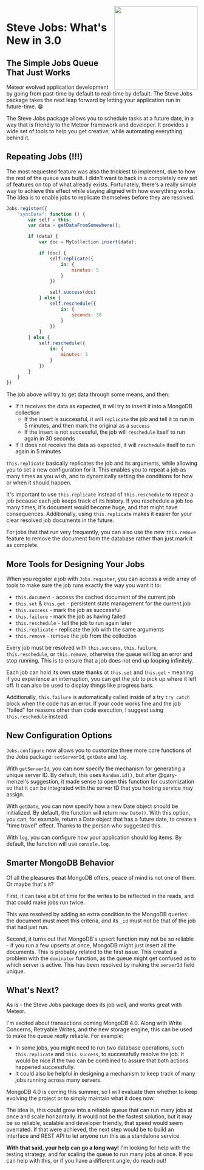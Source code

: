 <img align="right" width="220" src="https://github.com/msavin/stevejobs/blob/master/ICON.png?raw=true" />

# Steve Jobs: What's New in 3.0

## The Simple Jobs Queue That Just Works

Meteor evolved application development by going from past-time by default to real-time by default. The Steve Jobs package takes the next leap forward by letting your application run in future-time. 😁

The Steve Jobs package allows you to schedule tasks at a future date, in a way that is friendly to the Meteor framework and developer. It provides a wide set of tools to help you get creative, while automating everything behind it.

## Repeating Jobs (!!!)

The most requested feature was also the trickiest to implement, due to how the rest of the queue was built. I didn't want to hack in a completely new set of features on top of what already exists. Fortunately, there's a really simple way to achieve this effect while staying aligned with how everything works. The idea is to enable jobs to replicate themselves before they are resolved.

```javascript
Jobs.register({
    "syncData": function () {
        var self = this;
        var data = getDataFromSomewhere();

        if (data) {
            var doc = MyCollection.insert(data);

            if (doc) {
                self.replicate({
                    in: {
                        minutes: 5
                    }
                })

                self.success(doc)
            } else {
                self.reschedule({
                    in: {
                        seconds: 30
                    }
                })
            }
        } else {
            self.reschedule({
                in: {
                    minutes: 5
                }
            })
        }
    }
})
```

The job above will try to get data through some means, and then:
  - If it receives the data as expected, it will try to insert it into a MongoDB collection
    - If the insert is successful, it will `replicate` the job and tell it to run in 5 minutes, and then mark the original as a `success`
    - If the insert is not successful, the job will `reschedule` itself to run again in 30 seconds
  - If it does not receive the data as expected, it will `reschedule` itself to run again in 5 minutes

`this.replicate` basically replicates the job and its arguments, while allowing you to set a new configuration for it. This enables you to repeat a job as many times as you wish, and to dynamically setting the conditions for how or when it should happen.

It's important to use `this.replicate` instead of `this.reschedule` to repeat a job because each job keeps track of its history. If you reschedule a job too many times, it's document would become huge, and that might have consequences. Additionally, using `this.replicate` makes it easier for your clear resolved job documents in the future.

For jobs that that run very frequently, you can also use the new `this.remove` feature to remove the document from the database rather than just mark it as complete.

## More Tools for Designing Your Jobs

When you register a job with `Jobs.register`, you can access a wide array of tools to make sure the job runs exactly the way you want it to:
 - `this.document` - access the cached document of the current job
 - `this.set` & `this.get` - persistent state management for the current job
 - `this.success` - mark the job as successful
 - `this.failure` - mark the job as having failed
 - `this.reschedule` - tell the job to run again later
 - `this.replicate` - replicate the job with the same arguments
 - `this.remove` - remove the job from the collection

Every job must be resolved with `this.success`, `this.failure`, `this.reschedule`, or `this.remove`, otherwise the queue will log an error and stop running. This is to ensure that a job does not end up looping infinitely.

Each job can hold its own state thanks ot `this.set` and `this.get` - meaning if you experience an interruption, you can get the job to pick up where it left off. It can also be used to display things like progress bars.

Additionally, `this.failure` is automatically called inside of a try `try catch` block when the code has an error. If your code works fine and the job "failed" for reasons other than code execution, I suggest using `this.reschedule` instead. 

## New Configuration Options

`Jobs.configure` now allows you to customize three more core functions of the Jobs package: `setServerId`, `getDate` and `log`.

With `getServerId`, you can now specify the mechanism for generating a unique server ID. By default, this uses `Random.id()`, but after @gary-menzel's suggestion, it made sense to open this function for customization so that it can be integrated with the server ID that you hosting service may assign.

With `getDate`, you can now specify how a new Date object should be initialized. By default, the function will return `new Date()`. With this option, you can, for example, return a Date object that has a future date, to create a "time travel" effect. Thanks to the person who suggested this.

With `log`, you can configure how your application should log items. By default, the function will use `console.log`. 

## Smarter MongoDB Behavior

Of all the pleasures that MongoDB offers, peace of mind is not one of them. Or maybe that's it?

First, it can take a bit of time for the writes to be reflected in the reads, and that could make jobs run twice. 

This was resolved by adding an extra condition to the MongoDB queries: the document must meet this criteria, _and_ its `_id` must not be that of the job that had just run.

Second, it turns out that MongoDB's upsert function may not be so reliable - if you run a few upserts at once, MongoDB might just insert all the documents. This is probably related to the first issue.  This created a problem with the `dominator` function, as the queue might get confused as to which server is active. This has been resolved by making the `serverId` field unique.

## What's Next?

As is - the Steve Jobs package does its job well, and works great with Meteor.

I'm excited about transactions coming MongoDB 4.0. Along with Write Concerns, Retryable Writes, and the new storage engine, this can be used to make the queue _really_ reliable. For example:
  - In some jobs, you might need to run two database operations, such  `this.replicate` and `this.success`, to successfully resolve the job. It would be nice if the two can be combined to assure that both actions happened successfully.
  - It could also be helpful in designing a mechanism to keep track of many jobs running across many servers.

MongoDB 4.0 is coming this summer, so I will evaluate then whether to keep evolving the project or to simply maintain what it does now.

The idea is, this could grow into a reliable queue that can run many jobs at once and scale horizontally. It would not be the fastest solution, but it may be so reliable, scalable and developer friendly, that speed would seem overrated. If that were achieved, the next step would be to build an interface and REST API to let anyone run this as a standalone service.

**With that said, your help can go a long way!** I'm looking for help with the testing strategy, and for  scaling the queue to run many jobs at once. If you can help with this, or if you have a different angle, do reach out!